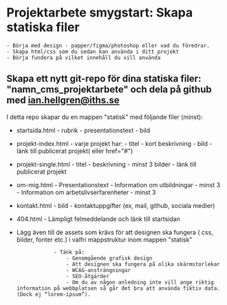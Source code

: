 # Projektarbete smygstart: Skapa statiska filer

    - Börja med design - papper/figma/photoshop eller vad du föredrar.
    - Skapa html/css som du sedan kan använda i ditt projekt
    - Börja fundera på vilket innehåll du vill använda

## Skapa ett nytt git-repo för dina statiska filer: "namn_cms_projektarbete" och dela på github med ian.hellgren@iths.se

I detta repo skapar du en mappen "statisk" med följande filer (minst):

- startsida.html - rubrik - presentationstext - bild
- projekt-index.html - varje projekt har: - titel - kort beskrivning - bild - länk till publicerat projekt( eller href="#")
- projekt-single.html - titel - beskrivning - minst 3 bilder - länk till publicerat projekt
- om-mig.html - Presentationstext - Information om utbildningar - minst 3 - Information om arbetslivserfarenheter - minst 3
- kontakt.html - bild - kontaktuppgifter (ex, mail, github, sociala medier)
- 404.html - Lämpligt felmeddelande och länk till startsidan
- Lägg även till de assets som krävs för att designen ska fungera ( css, bilder, fonter etc.) i valfri mappstruktur inom mappen "statisk"

                  - Tänk på:
                      - Genomgående grafisk design
                      - Att designen ska fungera på olika skärmstorlekar
                      - WCAG-ansträngningar
                      - SEO-åtgärder
                      - Om du av någon anledning inte vill ange riktig information på webbplatsen så går det bra att använda fiktiv data. (Dock ej “lorem-ipsum”).
